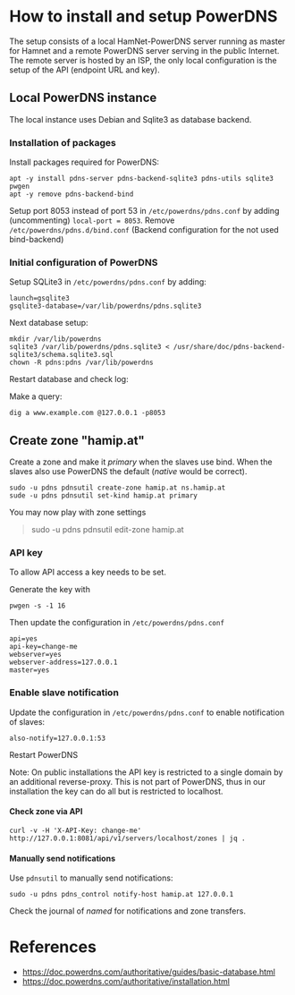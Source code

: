 # How to install and setup PowerDNS

The setup consists of a local HamNet-PowerDNS server running as master for Hamnet and a remote PowerDNS server serving
in the public Internet.
The remote server is hosted by an ISP, the only local configuration is the setup of the API (endpoint URL and key).

## Local PowerDNS instance

The local instance uses Debian and Sqlite3 as database backend.

### Installation of packages

Install packages required for PowerDNS:

    apt -y install pdns-server pdns-backend-sqlite3 pdns-utils sqlite3 pwgen 
    apt -y remove pdns-backend-bind

Setup port 8053 instead of port 53 in `/etc/powerdns/pdns.conf` by adding (uncommenting) `local-port = 8053`.
Remove `/etc/powerdns/pdns.d/bind.conf` (Backend configuration for the not used bind-backend)

### Initial configuration of PowerDNS

Setup SQLite3 in `/etc/powerdns/pdns.conf` by adding: 

    launch=gsqlite3 
    gsqlite3-database=/var/lib/powerdns/pdns.sqlite3

Next database setup:

    mkdir /var/lib/powerdns
    sqlite3 /var/lib/powerdns/pdns.sqlite3 < /usr/share/doc/pdns-backend-sqlite3/schema.sqlite3.sql
    chown -R pdns:pdns /var/lib/powerdns

Restart database and check log:

Make a query:

    dig a www.example.com @127.0.0.1 -p8053 

## Create zone "hamip.at"

Create a zone and make it *primary* when the slaves use bind. When the slaves also use PowerDNS the default
(*native* would be correct).

    sudo -u pdns pdnsutil create-zone hamip.at ns.hamip.at
    sude -u pdns pdnsutil set-kind hamip.at primary

You may now play with zone settings
> sudo -u pdns pdnsutil edit-zone hamip.at

### API key

To allow API access a key needs to be set.

Generate the key with 

    pwgen -s -1 16

Then update the configuration in `/etc/powerdns/pdns.conf`

    api=yes
    api-key=change-me
    webserver=yes
    webserver-address=127.0.0.1
    master=yes

### Enable slave notification

Update the configuration in `/etc/powerdns/pdns.conf` to enable notification of slaves:

    also-notify=127.0.0.1:53
    

Restart PowerDNS

Note: On public installations the API key is restricted to a single domain by an additional reverse-proxy.
This is not part of PowerDNS, thus in our installation the key can do all but is restricted to localhost.

#### Check zone via API

    curl -v -H 'X-API-Key: change-me' http://127.0.0.1:8081/api/v1/servers/localhost/zones | jq .

#### Manually send notifications

Use `pdnsutil` to manually send notifications:

    sudo -u pdns pdns_control notify-host hamip.at 127.0.0.1

Check the journal of *named* for notifications and zone transfers.    


# References
* https://doc.powerdns.com/authoritative/guides/basic-database.html
* https://doc.powerdns.com/authoritative/installation.html
